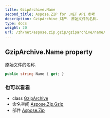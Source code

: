 ```yaml
---
title: GzipArchive.Name
second_title: Aspose.ZIP for .NET API 参考
description: GzipArchive 财产. 原始文件的名称.
type: docs
weight: 20
url: /zh/net/aspose.zip.gzip/gziparchive/name/
---
```

## GzipArchive.Name property

原始文件的名称.

```csharp
public string Name { get; }
```

### 也可以看看

* class [GzipArchive](../)
* 命名空间 [Aspose.Zip.Gzip](../../gziparchive/)
* 部件 [Aspose.Zip](../../../)


